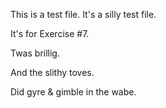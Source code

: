 This is a test file. It's a silly test file. 

It's for Exercise #7. 

Twas brillig. 

And the slithy toves. 

Did gyre & gimble in the wabe. 
